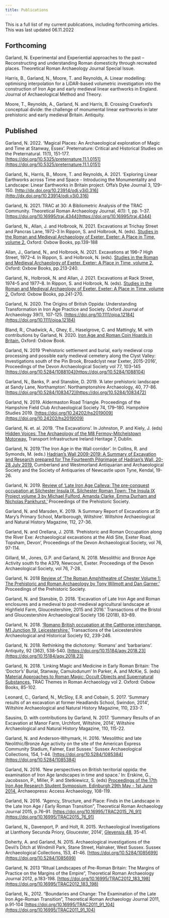 ```yaml
---
title: Publications
---
```


This is a full list of my current publications, including forthcoming articles. This was last updated 06.11.2022

## Forthcoming

Garland, N. Experimental and Experiential approaches to the past – Reconstructing and understanding Roman domesticity through recreated places. Theoretical Roman Archaeology Journal Special Issue.

Harris, B., Garland, N., Moore, T. and Reynolds, A. Linear modelling: optimising interpolation for a LiDAR-based volumetric investigation into the construction of Iron Age and early medieval linear earthworks in England. Journal of Archaeological Method and Theory. 

Moore, T., Reynolds, A., Garland, N. and Harris, B. Crossing Crawford’s conceptual divide: the challenge of monumental linear earthworks in later prehistoric and early medieval Britain. Antiquity.

## Published

Garland, N. 2022. ‘Magical Places: An Archaeological exploration of Magic and Time at Stanway, Essex’. Preternature: Critical and Historical Studies on the Preternatural. 11(1), 151-177. [https://doi.org/10.5325/preternature.11.1.0151](https://doi.org/10.5325/preternature.11.1.0151)

Garland, N., Harris, B., Moore, T. and Reynolds, A. 2021. ‘Exploring Linear Earthworks across Time and Space - Introducing the Monumentality and Landscape: Linear Earthworks in Britain project. Offa’s Dyke Journal 3, 129-150. [http://dx.doi.org/10.23914/odj.v3i0.316](http://dx.doi.org/10.23914/odj.v3i0.316)

Garland, N. 2021. TRAC at 30: A Bibliometric Analysis of the TRAC Community. Theoretical Roman Archaeology Journal, 4(1): 1, pp. 1–37. [https://doi.org/10.16995/traj.4344](https://doi.org/10.16995/traj.4344)

Garland, N., Allan, J. and Holbrook, N. 2021. Excavations at Trichay Street and Pancras Lane, 1972–3 In Rippon, S. and Holbrook, N. (eds). [Studies in the Roman and Medieval Archaeology of Exeter. Exeter: A Place in Time, volume 2.](https://www.oxbowbooks.com/oxbow/studies-in-the-roman-and-medieval-archaeology-of-exeter-67154.html) Oxford: Oxbow Books, pp.139-188

Allan, J., Garland, N., and Holbrook, N. 2021. Excavations at 196–7 High Street, 1972–4. In Rippon, S. and Holbrook, N. (eds). [Studies in the Roman and Medieval Archaeology of Exeter. Exeter: A Place in Time, volume 2.](https://www.oxbowbooks.com/oxbow/studies-in-the-roman-and-medieval-archaeology-of-exeter-67154.html) Oxford: Oxbow Books, pp.213-240.

Garland, N., Holbrook, N. and Allan, J. 2021. Excavations at Rack Street, 1974–5 and 1977–8. In Rippon, S. and Holbrook, N. (eds). [Studies in the Roman and Medieval Archaeology of Exeter. Exeter: A Place in Time, volume 2.](https://www.oxbowbooks.com/oxbow/studies-in-the-roman-and-medieval-archaeology-of-exeter-67154.html) Oxford: Oxbow Books, pp.241-270.

Garland, N. 2020. The Origins of British Oppida: Understanding Transformation in Iron Age Practice and Society. Oxford Journal of Archaeology 39(1), 107-125. [https://doi.org/10.1111/ojoa.12184](https://doi.org/10.1111/ojoa.12184)

Bland, R., Chadwick, A., Ghey, E., Haselgrove, C. and Mattingly, M. with contributions by Garland, N. 2020. [Iron Age and Roman Coin Hoards in Britain.](https://www.oxbowbooks.com/oxbow/iron-age-and-roman-coin-hoards-in-britain.html) Oxford: Oxbow Book.

Garland, N. 2019 ‘Prehistoric settlement and burial, early medieval crop processing and possible early medieval cemetery along the Clyst Valley: Investigations south of the Pin Brook, Broadclyst near Exeter, 2015-2016’, Proceedings of the Devon Archaeological Society vol 77, 103–145 [https://doi.org/10.5284/1088104](https://doi.org/10.5284/1088104)

Garland, N., Banks, P. and Stansbie, D. 2019. ‘A later prehistoric landscape at Sandy Lane, Northampton’. Northamptonshire Archaeology, 40, 77-86. [https://doi.org/10.5284/1083472](https://doi.org/10.5284/1083472)

Garland, N. 2019. Aldermaston Road Triangle. Proceedings of the Hampshire Field Club Archaeological Society 74, 179–180. Hampshire Studies 2019. [https://doi.org/10.24202/hs2019009](https://doi.org/10.24202/hs2019009)

Garland, N. et. al. 2019. ‘The Excavations’. In Johnston, P. and Kiely, J. (eds) [Hidden Voices: The Archaeology of the M8 Fermoy-Mitchelstown Motorway.](https://www.tii.ie/technical-services/archaeology/publications/tii-heritage/HiddenVoices_online.pdf) Transport Infrastructure Ireland Heritage 7, Dublin.  

Garland, N. 2019.’The Iron Age in the Wall corridor’. In Collins, R. and Symonds, M. (eds.) [Hadrian’s Wall 2009-2019: A Summary of Excavation and Research prepared for The Fourteenth Pilgrimage of Hadrian’s Wall, 20-28 July 2019.](https://www.researchgate.net/publication/334770740_The_Iron_Age_in_the_Wall_corridor) Cumberland and Westmorland Antiquarian and Archaeological Society and the Society of Antiquaries of Newcastle upon Tyne, Kendal, 19-26.

Garland, N. 2019. [Review of ‘Late Iron Age Calleva: The pre-conquest occupation at Silchester Insula IX. Silchester Roman Town: The Insula IX Project volume 3 by Michael Fulford, Amanda Clarke, Emma Durham and Nicholas Pankhurst.’](http://www.prehistoricsociety.org/files/reviews/PPS_Book_Review_N_Garland_Calleva_FINAL_with_footnote.pdf) Proceedings of the Prehistoric Society.

Garland, N. and Marsden, K. 2019. ‘A Summary Report of Excavations at St Mary’s Primary School, Marlborough, Wiltshire’. Wiltshire Archaeological and Natural History Magazine, 112, 27-36.

Garland, N. and Orellana, J. 2018. ‘Prehistoric and Roman Occupation along the River Exe: Archaeological excavations at the Aldi Site, Exeter Road, Topsham, Devon’, Proceedings of the Devon Archaeological Society, vol 76, 97-114.

Gillard, M., Jones, G.P. and Garland, N. 2018. Mesolithic and Bronze Age Activity south fo the A379, Newcourt, Exeter. Proceedings of the Devon Archaeological Society, vol 76, 7-28.

Garland, N. 2018 [Review of ‘The Roman Amphitheatre of Chester Volume 1: The Prehistoric and Roman Archaeology by Tony Wilmott and Dan Garner.’](http://www.prehistoricsociety.org/files/reviews/Chester_NGarland_Final_review.pdf) Proceedings of the Prehistoric Society.

Garland, N. and Stansbie, D. 2018. ‘Excavation of Late Iron Age and Roman enclosures and a medieval to post-medieval agricultural landscape at Highfield Farm, Gloucestershire, 2015 and 2016.’ Transactions of the Bristol and Gloucestershire Archaeological Society 136 (2018), 83–89.

Garland, N. 2018. [‘Romano British occupation at the Catthorpe interchange, M1 Junction 19, Leicestershire.’](https://www.le.ac.uk/lahs/downloads/2018/2018%20(92)%20P239-246%20Garland.pdf) Transactions of the Leicestershire Archaeological and Historical Society 92, 239-246.

Garland, N. 2018. Rethinking the dichotomy: ‘Romans’ and ‘barbarians’. Antiquity, 92 (362), 538-540. [https://doi.org/10.15184/aqy.2018.23](https://doi.org/10.15184/aqy.2018.23)

Garland, N. 2018. ‘Linking Magic and Medicine in Early Roman Britain: The ‘Doctor’s’ Burial, Stanway, Camulodunum’ In Parker, A. and McKie, S. (eds) [Material Approaches to Roman Magic: Occult Objects and Supernatural Substances.](https://www.oxbowbooks.com/oxbow/material-approaches-to-roman-magic.html) TRAC Themes in Roman Archaeology vol 2. Oxford: Oxbow Books, 85-102.

Leonard, C., Garland, N., McSloy, E.R. and Cobain, S. 2017. ‘Summary results of an excavation at former Headlands School, Swindon, 2014’, Wiltshire Archaeological and Natural History Magazine, 110, 233-7.

Sausins, D. with contributions by Garland, N. 2017. ‘Summary Results of an Excavation at Manor Farm, Urchfont, Wiltshire, 2014’, Wiltshire Archaeological and Natural History Magazine, 110, 115-22.

Garland, N. and Anderson-Whymark, H. 2016. 'Mesolithic and late Neolithic/Bronze Age activity on the site of the American Express Community Stadium, Falmer, East Sussex.' Sussex Archaeological Collections, 154, 1-44. [https://doi.org/10.5284/1085384](https://doi.org/10.5284/1085384)

Garland, N. 2016. ‘New perspectives on British territorial oppida: the examination of Iron Age landscapes in time and space.’ In: Erskine, G., Jacobsson, P., Miller, P. and Stetkiewicz, S. (eds) [Proceedings of the 17th Iron Age Research Student Symposium, Edinburgh 29th May - 1st June 2014.](https://www.archaeopress.com/Archaeopress/download/9781784913571) Archaeopress: Access Archaeology, 108-119.

Garland, N. 2016. “Agency, Structure, and Place: Finds in the Landscape in the Late Iron Age / Early Roman Transition”, Theoretical Roman Archaeology Journal 2015, p.76–91. [https://doi.org/10.16995/TRAC2015_76_91](https://doi.org/10.16995/TRAC2015_76_91)

Garland, N., Davenport, P. and Holt, R. 2015. ‘Archaeological Investigations at Llanthony Secunda Priory, Gloucester, 2014’, [Glevensis 48](https://www.glosarch.org.uk/Glev%2048.pdf), 35-41.

Doherty, A. and Garland, N. 2015. Archaeological investigations of the Devil’s Ditch at Windmill Park, Stane Street, Halnaker, West Sussex. Sussex Archaeological Collections, 153, 41-46. [https://doi.org/10.5284/1085699](https://doi.org/10.5284/1085699)

Garland, N. 2013 “Ritual Landscapes of Pre-Roman Britain: The Margins of Practice on the Margins of the Empire”, Theoretical Roman Archaeology Journal 2012, p.183-198. [https://doi.org/10.16995/TRAC2012_183_198](https://doi.org/10.16995/TRAC2012_183_198)

Garland, N., 2012. “Boundaries and Change: The Examination of the Late Iron Age-Roman Transition”, Theoretical Roman Archaeology Journal 2011, p.91-104 [https://doi.org/10.16995/TRAC2011_91_104](https://doi.org/10.16995/TRAC2011_91_104)

